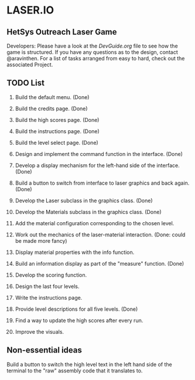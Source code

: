 # LASER.IO
## HetSys Outreach Laser Game

Developers: Please have a look at the *DevGuide.org* file to see how the game is structured. If you have any questions as to the design, contact @aravinthen. For a list of tasks arranged from easy to hard, check out the associated Project.

## TODO List
1. Build the default menu. (Done)
2. Build the credits page. (Done)
3. Build the high scores page. (Done)
4. Build the instructions page. (Done)
5. Build the level select page. (Done)
6. Design and implement the command function in the interface. (Done)
7. Develop a display mechanism for the left-hand side of the interface. (Done)
8. Build a button to switch from interface to laser graphics and back again. (Done)

9. Develop the Laser subclass in the graphics class. (Done)
10. Develop the Materials subclass in the graphics class. (Done)
11. Add the material configuration corresponding to the chosen level. 
12. Work out the mechanics of the laser-material interaction. (Done: could be made more fancy)
13. Display material properties with the info function.

14. Build an information display as part of the "measure" function. (Done)
15. Develop the scoring function.

16. Design the last four levels.
17. Write the instructions page.
18. Provide level descriptions for all five levels. (Done)
19. Find a way to update the high scores after every run.
20. Improve the visuals. 


## Non-essential ideas
Build a button to switch the high level text in the left hand side of the terminal to the "raw" assembly code that it translates to.

